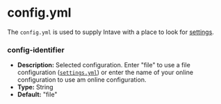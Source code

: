 # config.yml

The `config.yml` is used to supply Intave with a place to look for
[settings](configuration-02-settings.md).

### config-identifier

* **Description:** Selected configuration. Enter "file" to use a file configuration
  ([`settings.yml`](configuration-02-settings.md)) or enter the name of your online configuration to
  use am online configuration.
* **Type:** String
* **Default:** "file"

